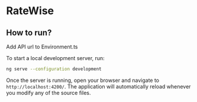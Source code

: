 # RateWise

## How to run?

Add API url to Environment.ts

To start a local development server, run:

```bash
ng serve --configuration development
```

Once the server is running, open your browser and navigate to `http://localhost:4200/`. The application will automatically reload whenever you modify any of the source files.
